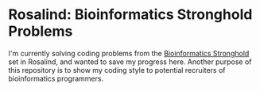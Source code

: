 # Rosalind: Bioinformatics Stronghold Problems

I'm currently solving coding problems from the [Bioinformatics Stronghold](https://rosalind.info/problems/fib/) set in Rosalind, and wanted to save my progress here. Another purpose of this repository is to show my coding style to potential recruiters of bioinformatics programmers. 
